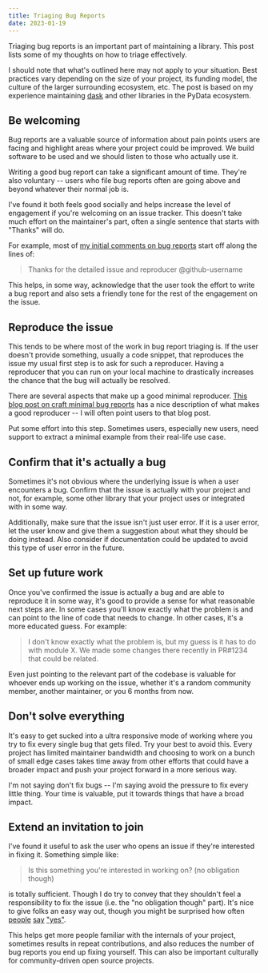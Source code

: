 ```yaml
---
title: Triaging Bug Reports
date: 2023-01-19
---
```


Triaging bug reports is an important part of maintaining a library. This post lists some of my
thoughts on how to triage effectively.

I should note that what's outlined here may not apply to your situation. Best practices
vary depending on the size of your project, its funding model, the culture of the larger surrounding
ecosystem, etc. The post is based on my experience maintaining [dask](https://www.dask.org/) and
other libraries in the PyData ecosystem.

## Be welcoming

Bug reports are a valuable source of information about pain points users are facing and highlight areas
where your project could be improved. We build software to be used and we should listen to those who
actually use it.

Writing a good bug report can take a significant amount of time. They're also voluntary -- users
who file bug reports often are going above and beyond whatever their normal job is.

I've found it both feels good socially and helps increase the level of engagement if you're welcoming
on an issue tracker. This doesn't take much effort on the maintainer's part, often a single sentence
that starts with "Thanks" will do.

For example, most of [my initial comments on bug reports](https://github.com/dask/dask/issues/9830#issuecomment-1382314008)
start off along the lines of:

> Thanks for the detailed issue and reproducer @github-username

This helps, in some way, acknowledge that the user took the effort to write a bug report and also
sets a friendly tone for the rest of the engagement on the issue.

## Reproduce the issue

This tends to be where most of the work in bug report triaging is. If the user doesn't provide
something, usually a code snippet, that reproduces the issue my usual first step is to ask for such
a reproducer. Having a reproducer that you can run on your local machine to drastically increases the
chance that the bug will actually be resolved.

There are several aspects that make up a good minimal reproducer.
[This blog post on craft minimal bug reports](https://blog.dask.org/2018/02/28/minimal-bug-reports) has
a nice description of what makes a good reproducer -- I will often point users to that blog post.

Put some effort into this step. Sometimes users, especially new users, need support to extract a
minimal example from their real-life use case.

## Confirm that it's actually a bug

Sometimes it's not obvious where the underlying issue is when a user encounters a bug. Confirm that the
issue is actually with your project and not, for example, some other library that your project uses or
integrated with in some way. 

Additionally, make sure that the issue isn't just user error. If it is a user error, let the user know
and give them a suggestion about what they should be doing instead. Also consider if documentation could
be updated to avoid this type of user error in the future.

## Set up future work

Once you've confirmed the issue is actually a bug and are able to reproduce it in some way,
it's good to provide a sense for what reasonable next steps are. In some cases you'll know
exactly what the problem is and can point to the line of code that needs to change.
In other cases, it's a more educated guess. For example:

> I don't know exactly what the problem is, but my guess is it has to do with module X.
> We made some changes there recently in PR#1234 that could be related.

Even just pointing to the relevant part of the codebase is valuable for whoever ends up working on the issue,
whether it's a random community member, another maintainer, or you 6 months from now.

## Don't solve everything

It's easy to get sucked into a ultra responsive mode of working where you try to fix every single bug that gets filed.
Try your best to avoid this. Every project has limited maintainer bandwidth and choosing to work on a bunch
of small edge cases takes time away from other efforts that could have a broader impact and push your project
forward in a more serious way.

I'm not saying don't fix bugs -- I'm saying avoid the pressure to fix every little thing. Your time is
valuable, put it towards things that have a broad impact.

## Extend an invitation to join

I've found it useful to ask the user who opens an issue if they're interested in fixing it.
Something simple like:

> Is this something you're interested in working on? (no obligation though)

is totally sufficient. Though I do try to convey that they shouldn't feel a responsibility to fix the issue
(i.e. the "no obligation though" part). It's nice to give folks an easy way out, though you might be
surprised how often [people](https://github.com/dask/dask/issues/8297)
[say](https://github.com/dask/dask/issues/8082)
["yes"](https://github.com/dask/dask/issues/8543).

This helps get more people familiar with the internals of your project, sometimes results in
repeat contributions, and also reduces the number of bug reports you end up fixing yourself.
This can also be important culturally for community-driven open source projects.